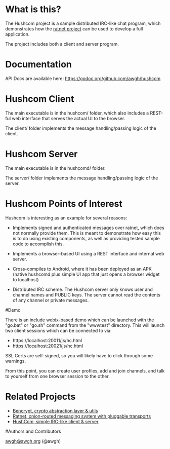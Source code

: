 # What is this?

The Hushcom project is a sample distributed IRC-like chat program, which demonstrates how the [ratnet project](https://github.com/awgh/ratnet) can be used to develop a full application.

The project includes both a client and server program.

# Documentation

API Docs are available here: https://godoc.org/github.com/awgh/hushcom

# Hushcom Client

The main executable is in the hushcom/ folder, which also includes a REST-ful web interface that serves the actual UI to the browser.

The client/ folder implements the message handling/passing logic of the client.

# Hushcom Server

The main executable is in the hushcomd/ folder.

The server/ folder implements the message handling/passing logic of the server.

# Hushcom Points of Interest

Hushcom is interesting as an example for several reasons:

- Implements signed and authenticated messages over ratnet, which does not normally provide them. This is meant to demonstrate how easy this is to do using existing components, as well as providing tested sample code to accomplish this.

- Implements a browser-based UI using a REST interface and internal web server.

- Cross-compiles to Android, where it has been deployed as an APK (native hushcomd plus simple UI app that just opens a browser widget to localhost)

- Distributed IRC scheme. The Hushcom server only knows user and channel names and PUBLIC keys. The server cannot read the contents of any channel or private messages.

#Demo

There is an include webix-based demo which can be launched with the "go.bat" or "go.sh" command from the "wwwtest" directory. This will launch two client sessions which can be connected to via:

- https://localhost:20011/js/hc.html 
- https://localhost:20021/js/hc.html

SSL Certs are self-signed, so you will likely have to click through some warnings.

From this point, you can create user profiles, add and join channels, and talk to yourself from one browser session to the other.

# Related Projects

- [Bencrypt, crypto abstraction layer & utils](https://github.com/awgh/bencrypt)
- [Ratnet, onion-routed messaging system with pluggable transports](https://github.com/awgh/ratnet)
- [HushCom, simple IRC-like client & server](https://github.com/awgh/hushcom)

#Authors and Contributors

awgh@awgh.org (@awgh)

